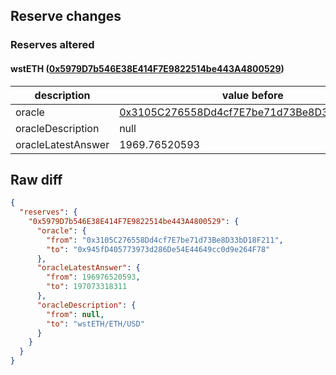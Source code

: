 ## Reserve changes

### Reserves altered

#### wstETH ([0x5979D7b546E38E414F7E9822514be443A4800529](https://arbiscan.io/address/0x5979D7b546E38E414F7E9822514be443A4800529))

| description | value before | value after |
| --- | --- | --- |
| oracle | [0x3105C276558Dd4cf7E7be71d73Be8D33bD18F211](https://arbiscan.io/address/0x3105C276558Dd4cf7E7be71d73Be8D33bD18F211) | [0x945fD405773973d286De54E44649cc0d9e264F78](https://arbiscan.io/address/0x945fD405773973d286De54E44649cc0d9e264F78) |
| oracleDescription | null | wstETH/ETH/USD |
| oracleLatestAnswer | 1969.76520593 | 1970.73318311 |


## Raw diff

```json
{
  "reserves": {
    "0x5979D7b546E38E414F7E9822514be443A4800529": {
      "oracle": {
        "from": "0x3105C276558Dd4cf7E7be71d73Be8D33bD18F211",
        "to": "0x945fD405773973d286De54E44649cc0d9e264F78"
      },
      "oracleLatestAnswer": {
        "from": 196976520593,
        "to": 197073318311
      },
      "oracleDescription": {
        "from": null,
        "to": "wstETH/ETH/USD"
      }
    }
  }
}
```